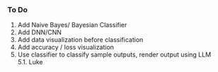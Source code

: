 ### To Do
1. Add Naive Bayes/ Bayesian Classifier
2. Add DNN/CNN
3. Add data visualization before classification
4. Add accuracy / loss visualization
5. Use classifier to classify sample outputs, render output using LLM  
   5.1. Luke

